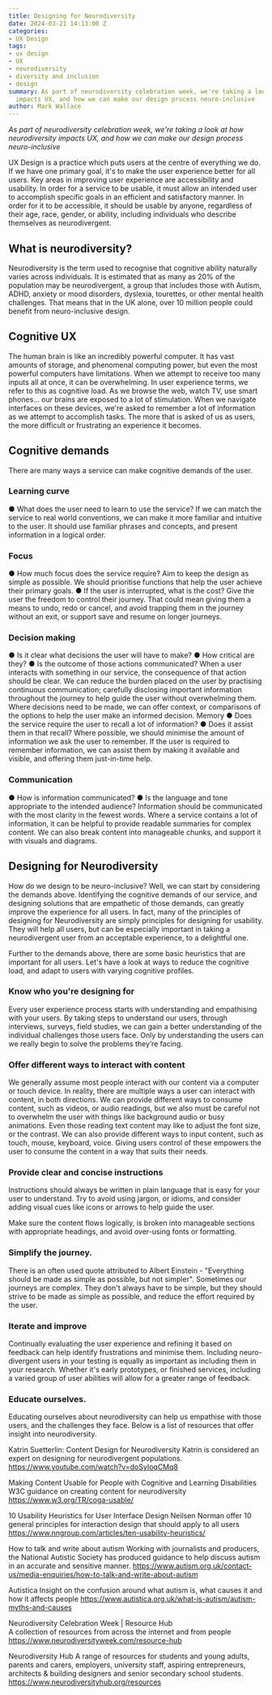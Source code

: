 ```yaml
---
title: Designing for Neurodiversity
date: 2024-03-21 14:13:00 Z
categories:
- UX Design
tags:
- ux design
- UX
- neurodiversity
- diversity and inclusion
- design
summary: As part of neurodiversity celebration week, we're taking a look at how neurodiversity
  impacts UX, and how we can make our design process neuro-inclusive
author: Mark Wallace
---
```


*As part of neurodiversity celebration week, we're taking a look at how neurodiversity impacts UX, and how we can make our design process neuro-inclusive*

UX Design is a practice which puts users at the centre of everything we do. If we have one
primary goal, it's to make the user experience better for all users.
Key areas in improving user experience are accessibility and usability. In order for a service to be usable, it must allow an intended user to accomplish specific goals in an efficient and satisfactory manner. In order for it to be accessible, it should be usable by anyone, regardless of their age, race, gender, or ability, including individuals who describe themselves as neurodivergent.

## What is neurodiversity?
Neurodiversity is the term used to recognise that cognitive ability naturally varies across individuals. It is estimated that as many as 20% of the population may be neurodivergent, a group that includes those with Autism, ADHD, anxiety or mood disorders, dyslexia, tourettes, or other mental health challenges. That means that in the UK alone, over 10 million people could benefit from neuro-inclusive design.

## Cognitive UX
The human brain is like an incredibly powerful computer. It has vast amounts of storage, and phenomenal computing power, but even the most powerful computers have limitations. When we attempt to receive too many inputs all at once, it can be overwhelming. In user experience terms, we refer to this as cognitive load.
As we browse the web, watch TV, use smart phones... our brains are exposed to a lot of stimulation. When we navigate interfaces on these devices, we're asked to remember a lot of information as we attempt to accomplish tasks. The more that is asked of us as users, the more difficult or frustrating an experience it becomes.

## Cognitive demands
There are many ways a service can make cognitive demands of the user.

### Learning curve
● What does the user need to learn to use the service?
If we can match the service to real world conventions, we can make it more familiar and intuitive to the user. It should use familiar phrases and concepts, and present information in a logical order.

### Focus
● How much focus does the service require?
Aim to keep the design as simple as possible. We should prioritise functions that help the user achieve their primary goals.
● If the user is interrupted, what is the cost?
Give the user the freedom to control their journey. That could mean giving them a means to undo, redo or cancel, and avoid trapping them in the journey without an exit, or support save and resume on longer journeys.

### Decision making
● Is it clear what decisions the user will have to make?
● How critical are they?
● Is the outcome of those actions communicated?
When a user interacts with something in our service, the consequence of that action should be clear.
We can reduce the burden placed on the user by practising continuous communication; carefully disclosing important information throughout the journey to help guide the user without overwhelming them.
Where decisions need to be made, we can offer context, or comparisons of the options to help the user make an informed decision.
Memory
● Does the service require the user to recall a lot of information?
● Does it assist them in that recall?
Where possible, we should minimise the amount of information we ask the user to remember. If the user is required to remember information, we can assist them by making it available and visible, and offering them just-in-time help.

### Communication
● How is information communicated?
● Is the language and tone appropriate to the intended audience?
Information should be communicated with the most clarity in the fewest words. Where a service contains a lot of information, it can be helpful to provide readable summaries for complex content. We can also break content into manageable chunks, and support it with visuals and diagrams.
 
## Designing for Neurodiversity
How do we design to be neuro-inclusive?
Well, we can start by considering the demands above. Identifying the cognitive demands of our service, and designing solutions that are empathetic of those demands, can greatly improve the experience for all users.
In fact, many of the principles of designing for Neurodiversity are simply principles for designing for usability. They will help all users, but can be especially important in taking a neurodivergent user from an acceptable experience, to a delightful one.

Further to the demands above, there are some basic heuristics that are important for all users. Let's have a look at ways to reduce the cognitive load, and adapt to users with varying cognitive profiles.

### Know who you're designing for
Every user experience process starts with understanding and empathising with your users.
By taking steps to understand our users, through interviews, surveys, field studies, we can gain a better understanding of the individual challenges those users face.
Only by understanding the users can we really begin to solve the problems they’re facing.

### Offer different ways to interact with content
We generally assume most people interact with our content via a computer or touch device. In reality, there are multiple ways a user can interact with content, in both directions.
We can provide different ways to consume content, such as videos, or audio readings, but we also must be careful not to overwhelm the user with things like background audio or busy animations.
Even those reading text content may like to adjust the font size, or the contrast. We can also provide different ways to input content, such as touch, mouse, keyboard, voice.
Giving users control of these empowers the user to consume the content in a way that suits their needs.

### Provide clear and concise instructions
Instructions should always be written in plain language that is easy for your user to understand. Try to avoid using jargon, or idioms, and consider adding visual cues like icons or arrows to help guide the user.

 Make sure the content flows logically, is broken into manageable sections with appropriate headings, and avoid over-using fonts or formatting.

### Simplify the journey.
There is an often used quote attributed to Albert Einstein - "Everything should be made as simple as possible, but not simpler".
Sometimes our journeys are complex. They don't always have to be simple, but they should strive to be made as simple as possible, and reduce the effort required by the user.

### Iterate and improve
Continually evaluating the user experience and refining it based on feedback can help identify frustrations and minimise them.
Including neuro-divergent users in your testing is equally as important as including them in your research. Whether it's early prototypes, or finished services, including a varied group of user abilities will allow for a greater range of feedback.

### Educate ourselves.
Educating ourselves about neurodiversity can help us empathise with those users, and the challenges they face. Below is a list of resources that offer insight into neurodiversity.

Katrin Suetterlin: Content Design for Neurodiversity
Katrin is considered an expert on designing for neurodivergent populations. https://www.youtube.com/watch?v=doSyIoqCMq8

Making Content Usable for People with Cognitive and Learning Disabilities W3C guidance on creating content for neurodiversity https://www.w3.org/TR/coga-usable/

10 Usability Heuristics for User Interface Design
Neilsen Norman offer 10 general principles for interaction design that should apply to all users
https://www.nngroup.com/articles/ten-usability-heuristics/

How to talk and write about autism
Working with journalists and producers, the National Autistic Society has produced guidance to help discuss autism in an accurate and sensitive manner. https://www.autism.org.uk/contact-us/media-enquiries/how-to-talk-and-write-about-autism

Autistica
Insight on the confusion around what autism is, what causes it and how it affects people https://www.autistica.org.uk/what-is-autism/autism-myths-and-causes

Neurodiversity Celebration Week | Resource Hub     
 A collection of resources from across the internet and from people
https://www.neurodiversityweek.com/resource-hub

Neurodiversity Hub
A range of resources for students and young adults, parents and carers, employers, university staff, aspiring entrepreneurs, architects & building designers and senior secondary school students.
https://www.neurodiversityhub.org/resources
  